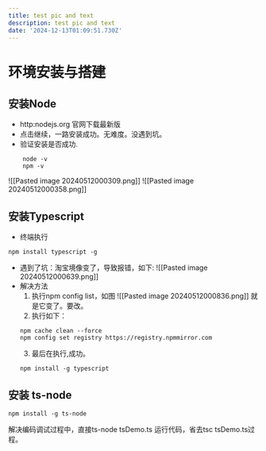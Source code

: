 ```yaml
---
title: test pic and text
description: test pic and text
date: '2024-12-13T01:09:51.730Z'
---
```

# 环境安装与搭建
## 安装Node
- http:nodejs.org 官网下载最新版
- 点击继续，一路安装成功。无难度。没遇到坑。
- 验证安装是否成功.
```  
    node -v
    npm -v
```
![[Pasted image 20240512000309.png]]
![[Pasted image 20240512000358.png]]

## 安装Typescript

- 终端执行
```
npm install typescript -g
```
- 遇到了坑：淘宝境像变了，导致报错，如下:
![[Pasted image 20240512000639.png]]
- 解决方法
	1. 执行npm config list，如图
	![[Pasted image 20240512000836.png]]
	就是它变了。要改。
	2. 执行如下：
	```
	npm cache clean --force
	npm config set registry https://registry.npmmirror.com
	```
	3. 最后在执行,成功。
	```
	npm install -g typescript
	```
## 安装 ts-node
```
npm install -g ts-node
```
解决编码调试过程中，直接ts-node tsDemo.ts 运行代码，省去tsc tsDemo.ts过程。
